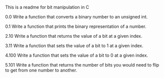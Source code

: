 This is a readme for bit manipulation in C

0.0
Write a function that converts a binary number to an unsigned int.

0.1
Write a function that prints the binary representation of a number.

2.10
Write a function that returns the value of a bit at a given index.

3.11
Write a function that sets the value of a bit to 1 at a given index.

4.100
Write a function that sets the value of a bit to 0 at a given index.

5.101
Write a function that returns the number of bits you would need to flip to get from one number to another.
